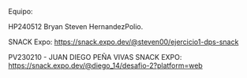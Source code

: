 Equipo:


HP240512 Bryan Steven HernandezPolio.

SNACK Expo:
https://snack.expo.dev/@steven00/ejercicio1-dps-snack

PV230210 - JUAN DIEGO PEÑA VIVAS
SNACK EXPO:
https://snack.expo.dev/@diego_14/desafio-2?platform=web
